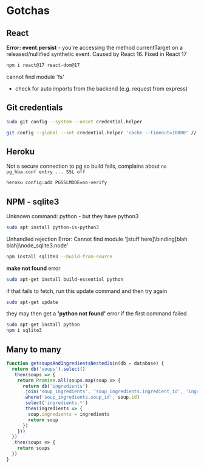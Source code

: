 # Gotchas

## React

__Error: event.persist__ - you're accessing the method currentTarget on a released/nullified synthetic event. Caused by React 16. Fixed in React 17

``` sh
npm i react@17 react-dom@17
```
cannot find module 'fs'

- check for auto imports from the backend (e.g. request from express)

## Git credentials

``` sh
sudo git config --system --unset credential.helper

git config --global --set credential.helper 'cache --timeout=10800' // <-- this may be wrong?
```

## Heroku

Not a secure connection to pg so build fails, complains about `no pg_hba.conf entry ... SSL off`
```sh
heroku config:add PGSSLMODE=no-verify
```

## NPM - sqlite3

Unknown command: python - but they have python3
``` sh
sudo apt install python-is-python3
```
Unhandled rejection Error: Cannot find module '[stuff here]\binding\[blah blah]\node_sqlite3.node'
``` sh
npm install sqlite3 --build-from-source
```
__make not found__ error
```sh 
sudo apt-get install build-essential python
```
if that fails to fetch, run this update command and then try again
```sh
sudo apt-get update
```
they may then get a __'python not found'__ error if the first command failed
```sh
sudo apt-get install python
npm i sqlite3
```

## Many to many

``` js
function getsoupsAndIngredientsNestedJoin(db = database) {
  return db('soups').select()
  .then(soups => {
    return Promise.all(soups.map(soup => {
      return db('ingredients')
      .join('soup_ingredients', 'soup_ingredients.ingredient_id', 'ingredients.id')
      .where('soup_ingredients.soup_id', soup.id)
      .select('ingredients.*')
      .then(ingredients => {
        soup.ingredients = ingredients
        return soup
      })
    }))
  })
  .then(soups => {
    return soups
  })
}
```
